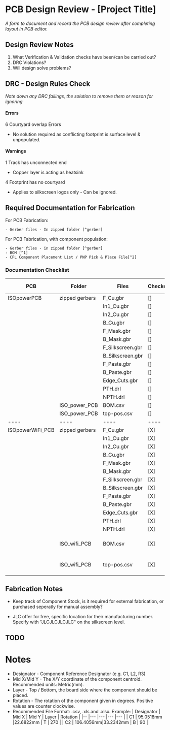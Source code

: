 # PCB Design Review - [Project Title] 

_A form to document and record the PCB design review after completing layout in PCB editor._ 


## Design Review Notes

1. What Verification & Validation checks have been/can be carried out?
2. DRC Violations?
3. Will design solve problems?


## DRC - Design Rules Check

_Note down any DRC failings, the solution to remove them or reason for ignoring_

#### Errors

6 Courtyard overlap Errors
 - No solution required as conflicting footprint is surface level & unpopulated.


#### Warnings

1 Track has unconnected end
 - Copper layer is acting as heatsink
 
4 Footprint has no courtyard
 - Applies to silkscreen logos only - Can be ignored.
 
 

## Required Documentation for Fabrication

For PCB Fabrication:

	- Gerber files - In zipped folder [^gerber]


For PCB Fabrication, with component population:
	
	- Gerber files - in zipped folder [^gerber]
	- BOM [^1]
	- CPL Component Placement List / PNP Pick & Place File[^2]



### Documentation Checklist

|PCB				| Folder		|Files				| Checked 	| Checked Via 	|
|----				|----			|----				|----		|----			|
|	ISOpowerPCB		|zipped gerbers	|F_Cu.gbr			|	[]		|				|
|					|				|In1_Cu.gbr			|	[]		|				|
|					|				|In2_Cu.gbr			|	[]		|				|
|					| 				|B_Cu.gbr			|	[]		|				|
|					|				|F_Mask.gbr			|	[]		|				|
|					|		 		|B_Mask.gbr			|	[]		|				|
|					|				|F_Silkscreen.gbr	|	[]		|				|
|					|				|B_Silkscreen.gbr	|	[]		|				|
|					| 				|F_Paste.gbr		|	[]		|				|
|					|				|B_Paste.gbr		|	[]		|				|
|					| 				|Edge_Cuts.gbr		|	[]		|				|
|					|				|PTH.drl			|	[]		|				|
|					|		 		|NPTH.drl			|	[]		|				|
|					|ISO_power_PCB	| BOM.csv			|	[]		| 			|
|					|ISO_power_PCB	| top-pos.csv		|	[]		| 				| 
|----				|----			|----				|	----	|----			|
|ISOpowerWiFi_PCB	|zipped gerbers	|F_Cu.gbr			|	[X]		|				|
|					|				|In1_Cu.gbr			|	[X]		|				|
|					|				|In2_Cu.gbr			|	[X]		|				|
|					| 				|B_Cu.gbr			|	[X]		|				|
|					|				|F_Mask.gbr			|	[X]		|				|
|					|		 		|B_Mask.gbr			|	[X]		|				|
|					|				|F_Silkscreen.gbr	|	[X]		|				|
|					|				|B_Silkscreen.gbr	|	[X]		|				|
|					| 				|F_Paste.gbr		|	[X]		|				|
|					|				|B_Paste.gbr		|	[X]		|				|
|					| 				|Edge_Cuts.gbr		|	[X]		|				|
|					|				|PTH.drl			|	[X]		|				|
|					|		 		|NPTH.drl			|	[X]		|				|
|					|ISO_wifi_PCB	| BOM.csv			|	[X]		|	All Parts In Stock JLC PCB			|
|					|ISO_wifi_PCB	| top-pos.csv		|	[X]		|	checked against BOM			|



## Fabrication Notes

- Keep track of Component Stock, is it required for external fabrication, or purchased seperatly for manual assembly?

- JLC offer for free, specific location for their manufacturing number. Specify with "JLCJLCJLCJLC" on the silkscreen level.







## TODO




# Notes

[^gerber]: List of commonly used file names & formats, accepted by the majority of fabrication houses:
			- F.CU


[^1]: BOM Bill Of Materials
Reccomended formats: .csv, .xls, .xlsx
Example:
| Comment	| Designator	| Footprint | JLCPCB Part # (optional) 	|
|---		|---			|---		|---						|
|	100nF	|  C1			| 0805		|C49678 					|
|	22u		|  C2-5			| 6.3x5.4	|C72505						|
|	100uF	|  C6, C8, C10	| 6.3x7.7	|C65221						|

[^2]: Pick & Place or CPL File <br>
The Pick & Place File must contain the information below:

-	Designator - Component Reference Designator (e.g. C1, L2, R3)
- 	Mid X/Mid Y - The X/Y coordinate of the component centroid. Recommended units: Metric(mm). 
-	Layer - Top / Bottom, the board side where the component should be placed. 
-	Rotation - The rotation of the component given in degrees. Positive values are counter clockwise.
-	Recommended File Format: .csv, .xls and .xlsx.
Example:
| Designator 	| Mid X 	| Mid Y 	| Layer 	| Rotation 	|
|--				|---		|---		|---		|---		|
|	C1			| 95.0518mm	|22.6822mm	|	T		|	270		|
|	C2 			| 106.4056mm|33.2342mm	|	B		| 	90		|
